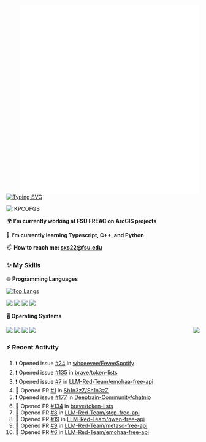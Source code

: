<img align="right" width="470" src="github-metrics.svg">

[![Typing SVG](https://readme-typing-svg.herokuapp.com?duration=2500&vCenter=true&width=200&height=40&lines=Hello+World+👋)](https://git.io/typing-svg)

<img src="https://count.getloli.com/get/@:KPCOFGS" alt=":KPCOFGS" />

🌍 **I’m currently working at FSU FREAC on ArcGIS projects**

🌱 **I’m currently learning Typescript, C++, and Python**

📫 **How to reach me: sxs22@fsu.edu**

### ✨ **My Skills**

🌐 **Programming Languages**

[![Top Langs](https://github-readme-stats.vercel.app/api/top-langs/?username=KPCOFGS)](https://github.com/anuraghazra/github-readme-stats)

![](https://img.shields.io/badge/-Python-3e74a2?style=flat-square&logo=Python&logoColor=fff)
![](https://img.shields.io/badge/C++-blue.svg?style=flat&logo=c%2B%2B&logoColor=fff)
![](https://img.shields.io/badge/-JavaScript-fcc624?style=flat-square&logo=JavaScript&logoColor=fff)
![](https://img.shields.io/badge/-TypeScript-3178C6?style=flat-square&logo=TypeScript&logoColor=fff)

🖥️ **Operating Systems**

<a>
    <img align="right" src="https://github-readme-stats.vercel.app/api?username=KPCOFGS&theme=tokyonight&show_icons=true&show=reviews,prs_merged,prs_merged_percentage">
</a>

[![](https://img.shields.io/badge/-Linux-4fc08d?style=flat-square&logo=Linux&logoColor=fff)](https://www.linuxfoundation.org/)
[![](https://img.shields.io/badge/LinuxMint-47A248?style=flat-square&logo=linuxmint&logoColor=fff)](https://linuxmint.com/)
[![](https://img.shields.io/badge/Windows11-0078d6?style=flat-square&logo=windows&logoColor=fff)](https://www.microsoft.com/software-download/windows11)
[![](https://img.shields.io/badge/Ubuntu-E95420?style=flat-square&logo=ubuntu&logoColor=white)](https://ubuntu.com/download)

### ⚡ **Recent Activity**
<!--START_SECTION:activity-->
1. ❗ Opened issue [#24](https://github.com/whoeevee/EeveeSpotify/issues/24) in [whoeevee/EeveeSpotify](https://github.com/whoeevee/EeveeSpotify)
2. ❗ Opened issue [#135](https://github.com/brave/token-lists/issues/135) in [brave/token-lists](https://github.com/brave/token-lists)
3. ❗ Opened issue [#7](https://github.com/LLM-Red-Team/emohaa-free-api/issues/7) in [LLM-Red-Team/emohaa-free-api](https://github.com/LLM-Red-Team/emohaa-free-api)
4. 💪 Opened PR [#1](https://github.com/Sh1n3zZ/Sh1n3zZ/pull/1) in [Sh1n3zZ/Sh1n3zZ](https://github.com/Sh1n3zZ/Sh1n3zZ)
5. ❗ Opened issue [#177](https://github.com/Deeptrain-Community/chatnio/issues/177) in [Deeptrain-Community/chatnio](https://github.com/Deeptrain-Community/chatnio)
6. 💪 Opened PR [#134](https://github.com/brave/token-lists/pull/134) in [brave/token-lists](https://github.com/brave/token-lists)
7. 💪 Opened PR [#8](https://github.com/LLM-Red-Team/step-free-api/pull/8) in [LLM-Red-Team/step-free-api](https://github.com/LLM-Red-Team/step-free-api)
8. 💪 Opened PR [#19](https://github.com/LLM-Red-Team/qwen-free-api/pull/19) in [LLM-Red-Team/qwen-free-api](https://github.com/LLM-Red-Team/qwen-free-api)
9. 💪 Opened PR [#9](https://github.com/LLM-Red-Team/metaso-free-api/pull/9) in [LLM-Red-Team/metaso-free-api](https://github.com/LLM-Red-Team/metaso-free-api)
10. 💪 Opened PR [#6](https://github.com/LLM-Red-Team/emohaa-free-api/pull/6) in [LLM-Red-Team/emohaa-free-api](https://github.com/LLM-Red-Team/emohaa-free-api)
<!--END_SECTION:activity-->
